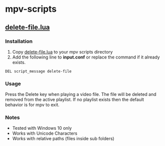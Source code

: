 # mpv-scripts

## [delete-file.lua](delete-file.lua)

### Installation
1. Copy [delete-file.lua](delete-file.lua) to your mpv scripts directory
2. Add the following line to **input.conf** or replace the command if it already exists.
```
DEL script_message delete-file
```
### Usage
Press the Delete key when playing a video file. The file will be deleted and removed from the active playlist. If no playlist exists then the default behavior is for mpv to exit.

### Notes

* Tested with Windows 10 only
* Works with Unicode Characters
* Works with relative paths (files inside sub folders)
